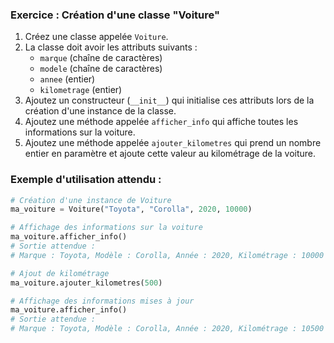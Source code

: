 ### Exercice : Création d'une classe "Voiture"

1. Créez une classe appelée `Voiture`.
2. La classe doit avoir les attributs suivants :
   - `marque` (chaîne de caractères)
   - `modele` (chaîne de caractères)
   - `annee` (entier)
   - `kilometrage` (entier)
3. Ajoutez un constructeur (`__init__`) qui initialise ces attributs lors de la création d'une instance de la classe.
4. Ajoutez une méthode appelée `afficher_info` qui affiche toutes les informations sur la voiture.
5. Ajoutez une méthode appelée `ajouter_kilometres` qui prend un nombre entier en paramètre et ajoute cette valeur au kilométrage de la voiture.

### Exemple d'utilisation attendu :

```python
# Création d'une instance de Voiture
ma_voiture = Voiture("Toyota", "Corolla", 2020, 10000)

# Affichage des informations sur la voiture
ma_voiture.afficher_info()
# Sortie attendue :
# Marque : Toyota, Modèle : Corolla, Année : 2020, Kilométrage : 10000 km

# Ajout de kilométrage
ma_voiture.ajouter_kilometres(500)

# Affichage des informations mises à jour
ma_voiture.afficher_info()
# Sortie attendue :
# Marque : Toyota, Modèle : Corolla, Année : 2020, Kilométrage : 10500 km
```
